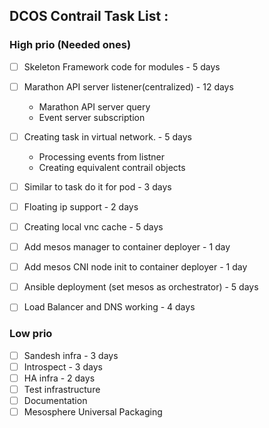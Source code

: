 ## DCOS Contrail Task List :

### High prio (Needed ones)

- [ ] Skeleton Framework code for modules - 5 days
- [ ] Marathon API server listener(centralized) - 12 days
   *  Marathon API server query
   *  Event server subscription  
- [ ] Creating task in virtual network. - 5 days
   *  Processing events from listner
   *  Creating equivalent contrail objects
- [ ] Similar to task do it for pod  - 3 days
- [ ] Floating ip support - 2 days
- [ ] Creating local vnc cache - 5 days
- [ ] Add mesos manager to container deployer - 1 day
- [ ] Add mesos CNI node init to container deployer - 1 day
- [ ] Ansible deployment (set mesos as orchestrator) - 5 days
- [ ] Load Balancer and DNS working - 4 days


### Low prio 

- [ ] Sandesh infra - 3 days
- [ ] Introspect - 3 days
- [ ] HA infra - 2 days 
- [ ] Test infrastructure  
- [ ] Documentation
- [ ] Mesosphere Universal Packaging
